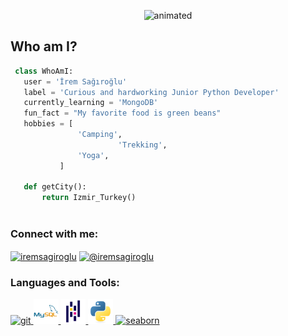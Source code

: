<p align="center">
  <img src="https://media.giphy.com/media/ftAyb0CG1FNAIZt4SO/giphy.gif" alt="animated" />
</p>


## Who am I?

 ```python
  class WhoAmI:
    user = 'İrem Sağıroğlu'
    label = 'Curious and hardworking Junior Python Developer'
    currently_learning = 'MongoDB'
    fun_fact = "My favorite food is green beans"
	hobbies = [
				'Camping',
                         'Trekking',
			 	'Yoga',
			]
	
	def getCity():
		return Izmir_Turkey()
	
 ```
      


<h3 align="left">Connect with me:</h3>
<p align="left">
<a href="https://linkedin.com/in/iremsagiroglu" target="blank"><img align="center" src="https://raw.githubusercontent.com/rahuldkjain/github-profile-readme-generator/master/src/images/icons/Social/linked-in-alt.svg" alt="iremsagiroglu" height="30" width="40" /></a>
<a href="https://medium.com/@iremsagiroglu" target="blank"><img align="center" src="https://raw.githubusercontent.com/rahuldkjain/github-profile-readme-generator/master/src/images/icons/Social/medium.svg" alt="@iremsagiroglu" height="30" width="40" /></a>
</p>

<h3 align="left">Languages and Tools:</h3>
<p align="left"> <a href="https://git-scm.com/" target="_blank" rel="noreferrer"> <img src="https://www.vectorlogo.zone/logos/git-scm/git-scm-icon.svg" alt="git" width="40" height="40"/> </a> <a href="https://www.mysql.com/" target="_blank" rel="noreferrer"> <img src="https://raw.githubusercontent.com/devicons/devicon/master/icons/mysql/mysql-original-wordmark.svg" alt="mysql" width="40" height="40"/> </a> <a href="https://pandas.pydata.org/" target="_blank" rel="noreferrer"> <img src="https://raw.githubusercontent.com/devicons/devicon/2ae2a900d2f041da66e950e4d48052658d850630/icons/pandas/pandas-original.svg" alt="pandas" width="40" height="40"/> </a> <a href="https://www.python.org" target="_blank" rel="noreferrer"> <img src="https://raw.githubusercontent.com/devicons/devicon/master/icons/python/python-original.svg" alt="python" width="40" height="40"/> </a> <a href="https://seaborn.pydata.org/" target="_blank" rel="noreferrer"> <img src="https://seaborn.pydata.org/_images/logo-mark-lightbg.svg" alt="seaborn" width="40" height="40"/> </a> </p>
